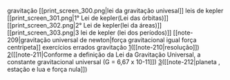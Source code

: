 
gravitação
	[[print_screen_300.png|lei da gravitação univesal]]	
	leis de kepler
		[[print_screen_301.png|1° Lei de kepler(Lei das órbitas)]]
		[[print_screen_302.png|2° Lei de kepler(lei da áreas)]]
	    [[print_screen_303.png|3 lei de kepler (lei dos períodos)]]
	[[note-209|gravitação universal de newton|força gravitacional igual força centripeta]]
exercícios errados gravitação
	[1](https://www.qconcursos.com/questoes-militares/questoes/d7122045-4b)([[note-210|resolução]])
	[2](https://www.qconcursos.com/questoes-militares/questoes/760b16ba-55)([[note-211|Conforme a definição da Lei da Gravitação Universal, a constante gravitacional universal (G = 6,67 x 10-11]])
	[3](https://militares.estrategia.com/public/questoes/planeta-distante-Terra2259438b00d/)([[note-212|planeta , estação e lua e força nula]])
	 